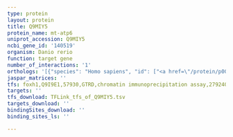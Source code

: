 ```yaml
---
type: protein
layout: protein
title: Q9MIY5
protein_name: mt-atp6
uniprot_accession: Q9MIY5
ncbi_gene_id: '140519'
organism: Danio rerio
function: target gene
number_of_interactions: '1'
orthologs: '[{"species": "Homo sapiens", "id": ["<a href=\"/protein/p00846\">P00846</a>"]}, {"species": "Mus musculus", "id": ["P00848"]}, {"species": "Rattus norvegicus", "id": ["<a href=\"/protein/p05504\">P05504</a>"]}, {"species": "Drosophila melanogaster", "id": ["A0A0M4FZ91"]}, {"species": "Saccharomyces cerevisiae", "id": ["<a href=\"/protein/p00854\">P00854</a>"]}]'
jaspar_matrices: ''
tfs: foxh1,Q9I9E1,57930,GTRD,chromatin immunoprecipitation assay,27924024%5Buid%5D,No
targets: ''
tfs_download: TFLink_tfs_of_Q9MIY5.tsv
targets_download: ''
bindingSites_download: ''
binding_sites_ls: ''

---
```

